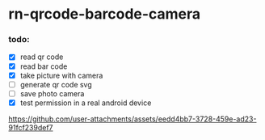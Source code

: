 # rn-qrcode-barcode-camera

### todo:
- [x] read qr code
- [x] read bar code
- [x] take picture with camera
- [ ] generate qr code svg
- [ ] save photo camera
- [x] test permission in a real android device

https://github.com/user-attachments/assets/eedd4bb7-3728-459e-ad23-91fcf239def7
